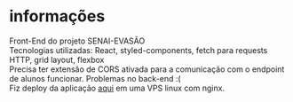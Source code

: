 # informações
Front-End do projeto SENAI-EVASÃO<br>
Tecnologias utilizadas: React, styled-components, fetch para requests HTTP, grid layout, flexbox<br>
Precisa ter extensão de CORS ativada para a comunicação com o endpoint de alunos funcionar. Problemas no back-end :(<br>
Fiz deploy da aplicação <a href="http://calheiros.ml:5000/">aqui</a> em uma VPS linux com nginx.<br>
